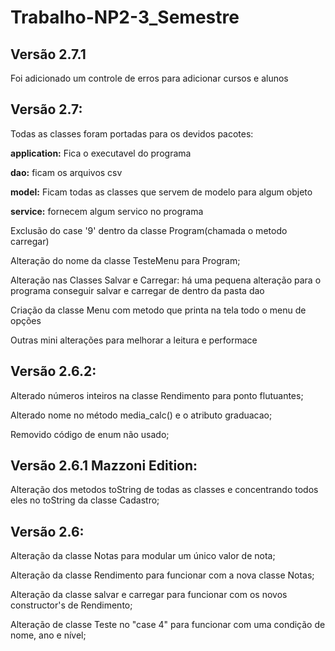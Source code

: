 # Trabalho-NP2-3_Semestre

## Versão 2.7.1

Foi adicionado um controle de erros para adicionar cursos e alunos

 ## Versão 2.7:

Todas as classes foram portadas para os devidos pacotes:

**application:** Fica o executavel do programa 

**dao:** ficam os arquivos csv 

**model:** Ficam todas as classes que servem de modelo para algum objeto 

**service:** fornecem algum servico no programa 

Exclusão do case '9' dentro da classe Program(chamada o metodo carregar)

Alteração do nome da classe TesteMenu para Program;

Alteração nas Classes Salvar e Carregar: há uma pequena alteração para o programa conseguir salvar e carregar de dentro
da pasta dao 

Criação da classe Menu com metodo que printa na tela todo o menu de opções

Outras mini alterações para melhorar a leitura e performace


## Versão 2.6.2:

Alterado números inteiros na classe Rendimento para ponto flutuantes;

Alterado nome no método media_calc() e o atributo graduacao;

Removido código de enum não usado;

## Versão 2.6.1 Mazzoni Edition:

Alteração dos metodos toString de todas as classes e concentrando todos eles no toString da classe
Cadastro;


## Versão 2.6:

Alteração da classe Notas para modular um único valor de nota;

Alteração da classe Rendimento para funcionar com a nova classe Notas;

Alteração da classe salvar e carregar para funcionar com os novos constructor's de Rendimento;

Alteração de classe Teste no "case 4" para funcionar com uma condição de nome, ano e nível;
